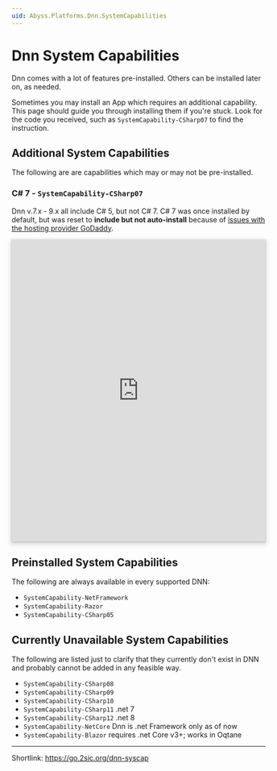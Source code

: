 ```yaml
---
uid: Abyss.Platforms.Dnn.SystemCapabilities
---
```


# Dnn System Capabilities

Dnn comes with a lot of features pre-installed.
Others can be installed later on, as needed.

Sometimes you may install an App which requires an additional capability.
This page should guide you through installing them if you're stuck.
Look for the code you received, such as `SystemCapability-CSharp07` to find the instruction.

## Additional System Capabilities

The following are are capabilities which may or may not be pre-installed.

### C# 7 - `SystemCapability-CSharp07`

Dnn v.7.x - 9.x all include C# 5, but not C# 7.
C# 7 was once installed by default, but was reset to **include but not auto-install** because of
[issues with the hosting provider GoDaddy](https://dnntracker.atlassian.net/browse/DNN-8528).

<iframe src="https://azing.org/dnn-community/r/ogPu9EDH?embed=1" width="100%" height="600" frameborder="0" allowfullscreen style="box-shadow: 0 1px 3px rgba(60,64,67,.3), 0 4px 8px 3px rgba(60,64,67,.15)"></iframe>
<!-- <script src="https://cdn.azing.org/e/1/embed.js"></script> -->





## Preinstalled System Capabilities

The following are always available in every supported DNN:

* `SystemCapability-NetFramework`
* `SystemCapability-Razor`
* `SystemCapability-CSharp05`

## Currently Unavailable System Capabilities

The following are listed just to clarify that they currently don't exist in DNN and
probably cannot be added in any feasible way.

* `SystemCapability-CSharp08`
* `SystemCapability-CSharp09`
* `SystemCapability-CSharp10`
* `SystemCapability-CSharp11` .net 7
* `SystemCapability-CSharp12` .net 8
* `SystemCapability-NetCore` Dnn is .net Framework only as of now
* `SystemCapability-Blazor` requires .net Core v3+; works in Oqtane

---

Shortlink: <https://go.2sic.org/dnn-syscap>
